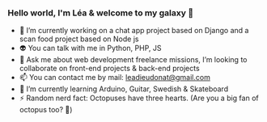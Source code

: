 ### Hello world, I'm Léa & welcome to my galaxy 👋

- 🔭 I’m currently working on a chat app project based on Django and a scan food project based on Node js
- 👽 You can talk with me in Python, PHP, JS
- 💬 Ask me about web development freelance missions, I’m looking to collaborate on front-end projects & back-end projects
- 📫 You can contact me by mail: leadieudonat@gmail.com
- 🌱 I’m currently learning Arduino, Guitar, Swedish & Skateboard
- ⚡ Random nerd fact: Octopuses have three hearts. (Are you a big fan of octopus too? 🐙)

